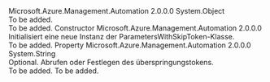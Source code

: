 <Type Name="ParametersWithSkipToken" FullName="Microsoft.Azure.Management.Automation.Models.ParametersWithSkipToken">
  <TypeSignature Language="C#" Value="public class ParametersWithSkipToken" />
  <TypeSignature Language="ILAsm" Value=".class public auto ansi beforefieldinit ParametersWithSkipToken extends System.Object" />
  <TypeSignature Language="DocId" Value="T:Microsoft.Azure.Management.Automation.Models.ParametersWithSkipToken" />
  <TypeSignature Language="VB.NET" Value="Public Class ParametersWithSkipToken" />
  <TypeSignature Language="F#" Value="type ParametersWithSkipToken = class" />
  <AssemblyInfo>
    <AssemblyName>Microsoft.Azure.Management.Automation</AssemblyName>
    <AssemblyVersion>2.0.0.0</AssemblyVersion>
  </AssemblyInfo>
  <Base>
    <BaseTypeName>System.Object</BaseTypeName>
  </Base>
  <Interfaces />
  <Docs>
    <summary>To be added.</summary>
    <remarks>To be added.</remarks>
  </Docs>
  <Members>
    <Member MemberName=".ctor">
      <MemberSignature Language="C#" Value="public ParametersWithSkipToken ();" />
      <MemberSignature Language="ILAsm" Value=".method public hidebysig specialname rtspecialname instance void .ctor() cil managed" />
      <MemberSignature Language="DocId" Value="M:Microsoft.Azure.Management.Automation.Models.ParametersWithSkipToken.#ctor" />
      <MemberSignature Language="VB.NET" Value="Public Sub New ()" />
      <MemberType>Constructor</MemberType>
      <AssemblyInfo>
        <AssemblyName>Microsoft.Azure.Management.Automation</AssemblyName>
        <AssemblyVersion>2.0.0.0</AssemblyVersion>
      </AssemblyInfo>
      <Parameters />
      <Docs>
        <summary>
            Initialisiert eine neue Instanz der ParametersWithSkipToken-Klasse.
            </summary>
        <remarks>To be added.</remarks>
      </Docs>
    </Member>
    <Member MemberName="SkipToken">
      <MemberSignature Language="C#" Value="public string SkipToken { get; set; }" />
      <MemberSignature Language="ILAsm" Value=".property instance string SkipToken" />
      <MemberSignature Language="DocId" Value="P:Microsoft.Azure.Management.Automation.Models.ParametersWithSkipToken.SkipToken" />
      <MemberSignature Language="VB.NET" Value="Public Property SkipToken As String" />
      <MemberSignature Language="F#" Value="member this.SkipToken : string with get, set" Usage="Microsoft.Azure.Management.Automation.Models.ParametersWithSkipToken.SkipToken" />
      <MemberType>Property</MemberType>
      <AssemblyInfo>
        <AssemblyName>Microsoft.Azure.Management.Automation</AssemblyName>
        <AssemblyVersion>2.0.0.0</AssemblyVersion>
      </AssemblyInfo>
      <ReturnValue>
        <ReturnType>System.String</ReturnType>
      </ReturnValue>
      <Docs>
        <summary>
            Optional. Abrufen oder Festlegen des überspringungstokens.
            </summary>
        <value>To be added.</value>
        <remarks>To be added.</remarks>
      </Docs>
    </Member>
  </Members>
</Type>